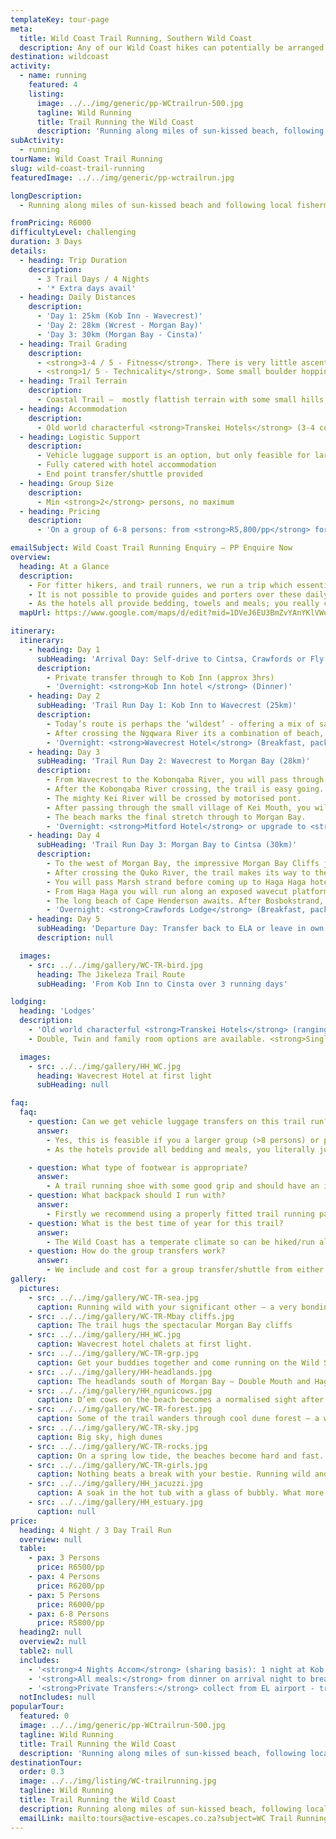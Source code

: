 ```yaml
---
templateKey: tour-page
meta:
  title: Wild Coast Trail Running, Southern Wild Coast
  description: Any of our Wild Coast hikes can potentially be arranged as a trail-run, but the lower wild coast with its well positioned hotels makes for a easy trail running getaway, flying in & out of East London.
destination: wildcoast
activity:
  - name: running
    featured: 4
    listing:
      image: ../../img/generic/pp-WCtrailrun-500.jpg
      tagline: Wild Running
      title: Trail Running the Wild Coast
      description: 'Running along miles of sun-kissed beach, following local fishermen paths up and over the rocky headlands, you too can run wild with Active Escapes.  Most of our Wild Coast hikes can be arranged as a trail-run, but the southern stretch with its well positioned hotels and easy flight access in & out of East London is a great place to start.'
subActivity:
  - running
tourName: Wild Coast Trail Running
slug: wild-coast-trail-running
featuredImage: ../../img/generic/pp-wctrailrun.jpg

longDescription:
  - Running along miles of sun-kissed beach and following local fishermen paths up and over the rocky headlands, you too can run wild with Active Escapes. Any of our Wild Coast hikes can potentially be arranged as a trail-run, but the lower wild coast with its well positioned hotels and network for luggage support, makes for an easy trail running getaway, flying in and out of East London.

fromPricing: R6000
difficultyLevel: challenging
duration: 3 Days
details:
  - heading: Trip Duration
    description:
      - 3 Trail Days / 4 Nights
      - '* Extra days avail'
  - heading: Daily Distances
    description:
      - 'Day 1: 25km (Kob Inn - Wavecrest)'
      - 'Day 2: 28km (Wcrest - Morgan Bay)'
      - 'Day 3: 30km (Morgan Bay - Cinsta)'
  - heading: Trail Grading
    description:
      - <strong>3-4 / 5 - Fitness</strong>. There is very little ascent on this stretch of Wild Coast. The distances are approx double the daily hike distances, so if you were to attempt this without jogging, you’d need to walk at a brisk pace and make early starts.
      - <strong>1/ 5 - Technicality</strong>. Some small boulder hopping on rocky beach sections but no scrambling or sheer sections.
  - heading: Trail Terrain
    description:
      - Coastal Trail –  mostly flattish terrain with some small hills, long stretches of pristine beaches, secluded bays, and beautiful estuaries
  - heading: Accommodation
    description:
      - Old world characterful <strong>Transkei Hotels</strong> (3-4 course dinners, full cooked breakfasts and packed lunches all provided).
  - heading: Logistic Support
    description:
      - Vehicle luggage support is an option, but only feasible for larger groups. As the hotels provide all meals and bedding, you can get away with a superlight pack. Our costing is based on self-support, but we can provide a custom quote for group luggage support.
      - Fully catered with hotel accommodation
      - End point transfer/shuttle provided
  - heading: Group Size
    description:
      - Min <strong>2</strong> persons, no maximum
  - heading: Pricing
    description:
      - 'On a group of 6-8 persons: from <strong>R5,800/pp</strong> for a 4 Night / 3 Day <strong>Jikeleza Route</strong>'

emailSubject: Wild Coast Trail Running Enquiry – PP Enquire Now
overview:
  heading: At a Glance
  description:
    - For fitter hikers, and trail runners, we run a trip which essentially covers two hiking days in one. These daily distances are possible if you speed-walk or jog-walk, with light packs.
    - It is not possible to provide guides and porters over these daily distances (as it covers many guiding sections in a single day), so we cost <em>without</em> a guide or porters.
    - As the hotels all provide bedding, towels and meals; you really can go superlight if you wash out your running clothes overnight and bring light layers for the evening. We will use the same transfer provider from and back to East London airport so you can leave excess luggage with them OR you can leave it in your vehicle if you are self-driving to the end point.
  mapUrl: https://www.google.com/maps/d/edit?mid=1DVeJ6EU3BmZvYAnYKlVWuOe5n6dZ7Mv4&usp=sharing

itinerary:
  itinerary:
    - heading: Day 1
      subHeading: 'Arrival Day: Self-drive to Cintsa, Crawfords or Fly to EL - Transfer'
      description:
        - Private transfer through to Kob Inn (approx 3hrs)
        - 'Overnight: <strong>Kob Inn hotel </strong> (Dinner)'
    - heading: Day 2
      subHeading: 'Trail Run Day 1: Kob Inn to Wavecrest (25km)'
      description:
        - Today’s route is perhaps the ‘wildest’ - offering a mix of sandy beaches flanked by rippled dunes one side and flat-shelved wave-cut rocks on the other; and grassy banks that pass natural springs and indigenous forests alive with birds and insects.
        - After crossing the Ngqwara River its a combination of beach, flat rocky shelves and grassy tracks before reaching the beautiful Cebe River Mouth. Flanked on both sides with thick indigenous forest, this river mouth is a truly a wild and special spot. The final stretch from Cebe to Wavecrest is along wide flat beach.
        - 'Overnight: <strong>Wavecrest Hotel</strong> (Breakfast, packed lunch & Dinner)'
    - heading: Day 3
      subHeading: 'Trail Run Day 2: Wavecrest to Morgan Bay (28km)'
      description:
        - From Wavecrest to the Kobonqaba River, you will pass through a lovely section of indigenous forest.
        - After the Kobonqaba River crossing, the trail is easy going. Look out for the last remains of the Jacaranda Shipwreck – a Greek Freighter that was wrecked in 1971 on a voyage from East London to Durban.
        - The mighty Kei River will be crossed by motorised pont.
        - After passing through the small village of Kei Mouth, you will head in the direction of the lighthouse and then back down to the rocky coast.
        - The beach marks the final stretch through to Morgan Bay.
        - 'Overnight: <strong>Mitford Hotel</strong> or upgrade to <strong>Morgan bay hotel</strong> (Breakfast, packed lunch & Dinner)'
    - heading: Day 4
      subHeading: 'Trail Run Day 3: Morgan Bay to Cintsa (30km)'
      description:
        - To the west of Morgan Bay, the impressive Morgan Bay Cliffs jut out of the ocean to a height of 57 metres. The trail goes along the tops of the rocky doleritic headlands from here down to Double Mouth Reserve.
        - After crossing the Quko River, the trail makes its way to the famous Treasure or Bead Beach. The promontory ahead is Black Rock, the graveyard of several ships. Cornelian beads and Chinese blue and white ming porcelain sherds may be found in the shingle and grass lining the rocky shore.
        - You will pass Marsh strand before coming up to Haga Haga hotel, which offers an ideal refreshment stop.
        - From Haga Haga you will run along an exposed wavecut platform with small gullies & rock pools to explore before reaching the waterfall at Rooiwal.
        - The long beach of Cape Henderson awaits. After Bosbokstrand, it is sandy beach all the way with high vegetated dunes. You will walk pass three beautiful estuaries which are normally closed river mouths.  After the final beach stretch, look out for the path up to the thatched cabannas of Crawfords.
        - 'Overnight: <strong>Crawfords Lodge</strong> (Breakfast, packed lunch & Dinner)'
    - heading: Day 5
      subHeading: 'Departure Day: Transfer back to ELA or leave in own vehicles left'
      description: null

  images:
    - src: ../../img/gallery/WC-TR-bird.jpg
      heading: The Jikeleza Trail Route
      subHeading: 'From Kob Inn to Cinsta over 3 running days'

lodging:
  heading: 'Lodges'
  description:
    - 'Old world characterful <strong>Transkei Hotels</strong> (ranging from 3-4 Star): 3-4 course dinners, full cooked breakfasts and packed lunches all provided.'
    - Double, Twin and family room options are available. <strong>Single supplement</strong> will apply if you specifically request your own room.

  images:
    - src: ../../img/gallery/HH_WC.jpg
      heading: Wavecrest Hotel at first light
      subHeading: null

faq:
  faq:
    - question: Can we get vehicle luggage transfers on this trail run?
      answer:
        - Yes, this is feasible if you a larger group (>8 persons) or prepared to pay for them. The trail running days are two normal hiking days and we usually use porters in the section north of the Kei. The porters are not able to carry bags over these trail running distances, and the guides are hikers, not trail runners. Hence – we cost as a baseline for self-support (carrying your own lightweight trail pack) and self-guided with maps and directions provided.
        - As the hotels provide all bedding and meals, you literally just need to provide a few extra clothing layers which you can wash overnight.

    - question: What type of footwear is appropriate?
      answer:
        - A trail running shoe with some good grip and should have an inner mesh layer to stop sand from coming in at the top. Lycra trail-running gaiters are also good at preventing this.
    - question: What backpack should I run with?
      answer:
        - Firstly we recommend using a properly fitted trail running pack / vest which wont move around and chaffe and also give you easy access to your hydration (bottles or bladder). Ultimate Direction, Osprey, Salomon all provide good options. You will need a min 10L storage capacity and up to 20L would be ideal. You will need to be able to carry approx 1l of water with you and your trail snacks, over and above your spare clothes.
    - question: What is the best time of year for this trail?
      answer:
        - The Wild Coast has a temperate climate so can be hiked/run all year round, but from about March through to November tend to be more stable months with less rainfall. If possible, it is best to try avoid the busy school holiday periods. Peak period rates will apply during Dec/ Jan holidays. Winter months provide very comfortable daily temps - usually mid 20's with lower humidity.
    - question: How do the group transfers work?
      answer:
        - We include and cost for a group transfer/shuttle from either the end point of the hike to the start (usually done at the beginning so you hike back to your vehicle) OR return airport transfers (to/from East London airport). Groups need to co-ordinate their flight arrival times. On larger groups, it is possible to do multiple transfers but you will pay for the additional transfers required. It is also possible to collect some of the group from the airport and the rest from the hike end-point, but  additional 'detour' charges will apply.
gallery:
  pictures:
    - src: ../../img/gallery/WC-TR-sea.jpg
      caption: Running wild with your significant other – a very bonding experience
    - src: ../../img/gallery/WC-TR-Mbay cliffs.jpg
      caption: The trail hugs the spectacular Morgan Bay cliffs
    - src: ../../img/gallery/HH_WC.jpg
      caption: Wavecrest hotel chalets at first light.
    - src: ../../img/gallery/WC-TR-grp.jpg
      caption: Get your buddies together and come running on the Wild Side.
    - src: ../../img/gallery/HH-headlands.jpg
      caption: The headlands south of Morgan Bay – Double Mouth and Haga Haga lie beyond.
    - src: ../../img/gallery/HH_ngunicows.jpg
      caption: D’em cows on the beach becomes a normalised sight after a few days on the Lower Wild Coast Hotel-Hopping trail
    - src: ../../img/gallery/WC-TR-forest.jpg
      caption: Some of the trail wanders through cool dune forest – a welcome reprieve.
    - src: ../../img/gallery/WC-TR-sky.jpg
      caption: Big sky, high dunes
    - src: ../../img/gallery/WC-TR-rocks.jpg
      caption: On a spring low tide, the beaches become hard and fast.
    - src: ../../img/gallery/WC-TR-girls.jpg
      caption: Nothing beats a break with your bestie. Running wild and free on the lower Wild Coast.
    - src: ../../img/gallery/HH_jacuzzi.jpg
      caption: A soak in the hot tub with a glass of bubbly. What more could a girl want.
    - src: ../../img/gallery/HH_estuary.jpg
      caption: null
price:
  heading: 4 Night / 3 Day Trail Run
  overview: null
  table:
    - pax: 3 Persons
      price: R6500/pp
    - pax: 4 Persons
      price: R6200/pp
    - pax: 5 Persons
      price: R6000/pp
    - pax: 6-8 Persons
      price: R5800/pp
  heading2: null
  overview2: null
  table2: null
  includes:
    - '<strong>4 Nights Accom</strong> (sharing basis): 1 night at Kob Inn hotel, Wavecrest Hotel, Mitford Hotel, Crawfords Hotel'
    - '<strong>All meals:</strong> from dinner on arrival night to breakfast on departure day: 4 dinners, 4 breakfasts, 3 trail lunches.'
    - '<strong>Private Transfers:</strong> collect from EL airport - transfer to Kob Inn (start). Collect from Crawfords (finish) - transfer back to ELA'
  notIncludes: null
popularTour:
  featured: 0
  image: ../../img/generic/pp-WCtrailrun-500.jpg
  tagline: Wild Running
  title: Trail Running the Wild Coast
  description: 'Running along miles of sun-kissed beach, following local fishermen paths up and over the rocky headlands, you too can run wild with Active Escapes.  Most of our Wild Coast hikes can be arranged as a trail-run, but the southern stretch with its well positioned hotels and easy flight access in and out of East London is a great place to start.'
destinationTour:
  order: 0.3
  image: ../../img/listing/WC-trailrunning.jpg
  tagline: Wild Running
  title: Trail Running the Wild Coast
  description: Running along miles of sun-kissed beach, following local fishermen paths up and over the rocky headlands, you too can run wild with Active Escapes. Any of our Wild Coast hikes can potentially be arranged as a trail-run, but the lower wild coast with its well positioned hotels and network for luggage support, makes for an easy weekend of trail running, flying in and out of East London.
  emailLink: mailto:tours@active-escapes.co.za?subject=WC Trail Running – Wild Coast Destination Listing
---
```

